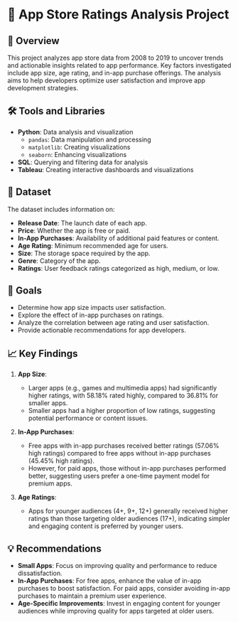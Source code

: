 # 📱 App Store Ratings Analysis Project

## 🌟 Overview
This project analyzes app store data from 2008 to 2019 to uncover trends and actionable insights related to app performance. Key factors investigated include app size, age rating, and in-app purchase offerings. The analysis aims to help developers optimize user satisfaction and improve app development strategies.

## 🛠️ Tools and Libraries
- **Python**: Data analysis and visualization
  - `pandas`: Data manipulation and processing
  - `matplotlib`: Creating visualizations
  - `seaborn`: Enhancing visualizations
- **SQL**: Querying and filtering data for analysis
- **Tableau**: Creating interactive dashboards and visualizations

## 📂 Dataset
The dataset includes information on:
- **Release Date**: The launch date of each app.
- **Price**: Whether the app is free or paid.
- **In-App Purchases**: Availability of additional paid features or content.
- **Age Rating**: Minimum recommended age for users.
- **Size**: The storage space required by the app.
- **Genre**: Category of the app.
- **Ratings**: User feedback ratings categorized as high, medium, or low.

## 🎯 Goals
- Determine how app size impacts user satisfaction.
- Explore the effect of in-app purchases on ratings.
- Analyze the correlation between age rating and user satisfaction.
- Provide actionable recommendations for app developers.

## 📈 Key Findings
1. **App Size**:
   - Larger apps (e.g., games and multimedia apps) had significantly higher ratings, with 58.18% rated highly, compared to 36.81% for smaller apps.
   - Smaller apps had a higher proportion of low ratings, suggesting potential performance or content issues.

2. **In-App Purchases**:
   - Free apps with in-app purchases received better ratings (57.06% high ratings) compared to free apps without in-app purchases (45.45% high ratings).
   - However, for paid apps, those without in-app purchases performed better, suggesting users prefer a one-time payment model for premium apps.

3. **Age Ratings**:
   - Apps for younger audiences (4+, 9+, 12+) generally received higher ratings than those targeting older audiences (17+), indicating simpler and engaging content is preferred by younger users.

## 💡 Recommendations
- **Small Apps**: Focus on improving quality and performance to reduce dissatisfaction.
- **In-App Purchases**: For free apps, enhance the value of in-app purchases to boost satisfaction. For paid apps, consider avoiding in-app purchases to maintain a premium user experience.
- **Age-Specific Improvements**: Invest in engaging content for younger audiences while improving quality for apps targeted at older users.







